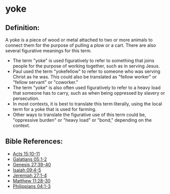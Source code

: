 # yoke #

## Definition: ##

A yoke is a piece of wood or metal attached to two or more animals to connect them for the purpose of pulling a plow or a cart. There are also several figurative meanings for this term.

   * The term "yoke" is used figuratively to refer to something that joins people for the purpose of working together, such as in serving Jesus.
   * Paul used the term "yokefellow" to refer to someone who was serving Christ as he was. This could also be translated as "fellow worker" or "fellow servant" or "coworker."
   * The term "yoke" is also often used figuratively to refer to a heavy load that someone has to carry, such as when being oppressed by slavery or persecution.
   * In most contexts, it is best to translate this term literally, using the local term for a yoke that is used for farming.
   * Other ways to translate the figurative use of this term could be, "oppressive burden" or "heavy load" or "bond," depending on the context.



## Bible References: ##

* [Acts 15:10-11](en/tn/act/help/15/10)
* [Galatians 05:1-2](en/tn/gal/help/05/01)
* [Genesis 27:39-40](en/tn/gen/help/27/39)
* [Isaiah 09:4-5](en/tn/isa/help/09/04)
* [Jeremiah 27:1-4](en/tn/jer/help/27/01)
* [Matthew 11:28-30](en/tn/mat/help/11/28)
* [Philippians 04:1-3](en/tn/php/help/04/01)